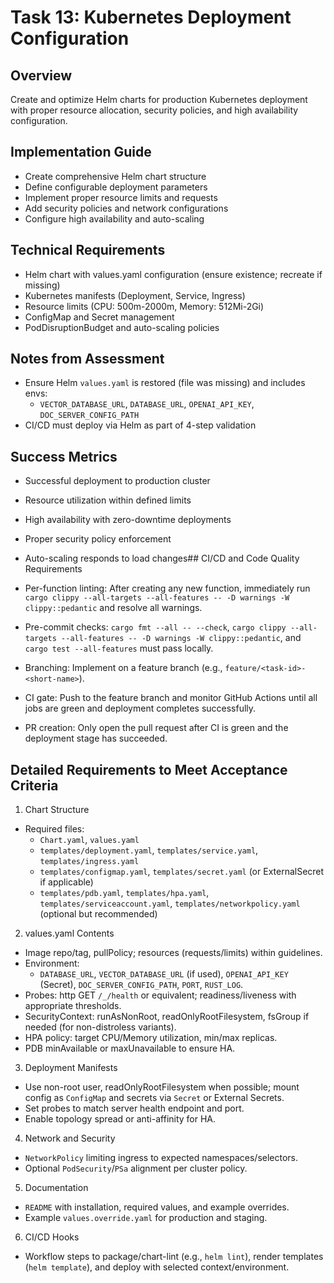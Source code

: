 # Task 13: Kubernetes Deployment Configuration

## Overview
Create and optimize Helm charts for production Kubernetes deployment with proper resource allocation, security policies, and high availability configuration.

## Implementation Guide
- Create comprehensive Helm chart structure
- Define configurable deployment parameters
- Implement proper resource limits and requests
- Add security policies and network configurations
- Configure high availability and auto-scaling

## Technical Requirements
- Helm chart with values.yaml configuration (ensure existence; recreate if missing)
- Kubernetes manifests (Deployment, Service, Ingress)
- Resource limits (CPU: 500m-2000m, Memory: 512Mi-2Gi)
- ConfigMap and Secret management
- PodDisruptionBudget and auto-scaling policies

## Notes from Assessment
- Ensure Helm `values.yaml` is restored (file was missing) and includes envs:
  - `VECTOR_DATABASE_URL`, `DATABASE_URL`, `OPENAI_API_KEY`, `DOC_SERVER_CONFIG_PATH`
- CI/CD must deploy via Helm as part of 4-step validation

## Success Metrics
- Successful deployment to production cluster
- Resource utilization within defined limits
- High availability with zero-downtime deployments
- Proper security policy enforcement
- Auto-scaling responds to load changes## CI/CD and Code Quality Requirements

- Per-function linting: After creating any new function, immediately run `cargo clippy --all-targets --all-features -- -D warnings -W clippy::pedantic` and resolve all warnings.
- Pre-commit checks: `cargo fmt --all -- --check`, `cargo clippy --all-targets --all-features -- -D warnings -W clippy::pedantic`, and `cargo test --all-features` must pass locally.
- Branching: Implement on a feature branch (e.g., `feature/<task-id>-<short-name>`).
- CI gate: Push to the feature branch and monitor GitHub Actions until all jobs are green and deployment completes successfully.
- PR creation: Only open the pull request after CI is green and the deployment stage has succeeded.

## Detailed Requirements to Meet Acceptance Criteria

1) Chart Structure
- Required files:
  - `Chart.yaml`, `values.yaml`
  - `templates/deployment.yaml`, `templates/service.yaml`, `templates/ingress.yaml`
  - `templates/configmap.yaml`, `templates/secret.yaml` (or ExternalSecret if applicable)
  - `templates/pdb.yaml`, `templates/hpa.yaml`, `templates/serviceaccount.yaml`, `templates/networkpolicy.yaml` (optional but recommended)

2) values.yaml Contents
- Image repo/tag, pullPolicy; resources (requests/limits) within guidelines.
- Environment:
  - `DATABASE_URL`, `VECTOR_DATABASE_URL` (if used), `OPENAI_API_KEY` (Secret), `DOC_SERVER_CONFIG_PATH`, `PORT`, `RUST_LOG`.
- Probes: http GET `/_/health` or equivalent; readiness/liveness with appropriate thresholds.
- SecurityContext: runAsNonRoot, readOnlyRootFilesystem, fsGroup if needed (for non-distroless variants).
- HPA policy: target CPU/Memory utilization, min/max replicas.
- PDB minAvailable or maxUnavailable to ensure HA.

3) Deployment Manifests
- Use non-root user, readOnlyRootFilesystem when possible; mount config as `ConfigMap` and secrets via `Secret` or External Secrets.
- Set probes to match server health endpoint and port.
- Enable topology spread or anti-affinity for HA.

4) Network and Security
- `NetworkPolicy` limiting ingress to expected namespaces/selectors.
- Optional `PodSecurity`/`PSa` alignment per cluster policy.

5) Documentation
- `README` with installation, required values, and example overrides.
- Example `values.override.yaml` for production and staging.

6) CI/CD Hooks
- Workflow steps to package/chart-lint (e.g., `helm lint`), render templates (`helm template`), and deploy with selected context/environment.

